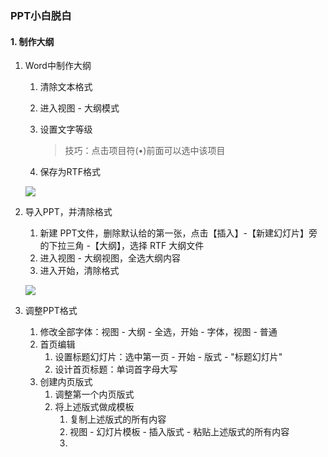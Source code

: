 ### PPT小白脱白

#### 1. 制作大纲

1. Word中制作大纲

   1. 清除文本格式

   2. 进入视图 - 大纲模式

   3. 设置文字等级

      > 技巧：点击项目符(•)前面可以选中该项目

   4. 保存为RTF格式

   ![](https://gitee.com/jiangsai0502/PicBedRepo/raw/master/img/20200519110831.png)

2. 导入PPT，并清除格式

   1. 新建 PPT文件，删除默认给的第一张，点击【插入】-【新建幻灯片】旁的下拉三角 -【大纲】，选择 RTF 大纲文件
   2. 进入视图 - 大纲视图，全选大纲内容
   3. 进入开始，清除格式

   ![](https://gitee.com/jiangsai0502/PicBedRepo/raw/master/img/20200519113230.png)

3. 调整PPT格式

   1. 修改全部字体：视图 - 大纲 - 全选，开始 - 字体，视图 - 普通
   2. 首页编辑
      1. 设置标题幻灯片：选中第一页 - 开始 - 版式 - "标题幻灯片"
      2. 设计首页标题：单词首字母大写
   3. 创建内页版式
      1. 调整第一个内页版式
      2. 将上述版式做成模板
         1. 复制上述版式的所有内容
         2. 视图 - 幻灯片模板 - 插入版式 - 粘贴上述版式的所有内容
         3. 







































